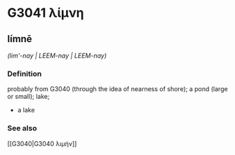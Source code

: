 # G3041 λίμνη

## límnē

_(lim'-nay | LEEM-nay | LEEM-nay)_

### Definition

probably from G3040 (through the idea of nearness of shore); a pond (large or small); lake; 

- a lake

### See also

[[G3040|G3040 λιμήν]]
